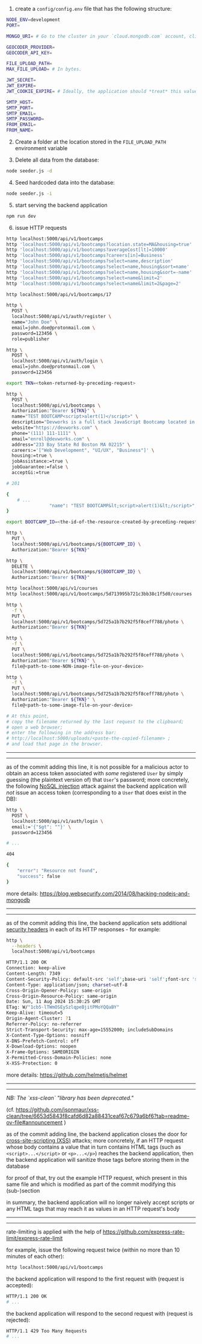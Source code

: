 1. create a `config/config.env` file that has the following structure:

```bash
NODE_ENV=development
PORT=

MONGO_URI= # Go to the cluster in your `cloud.mongodb.com` account, click on "Connect" and paste the connection string from there into this environment variable.

GEOCODER_PROVIDER=
GEOCODER_API_KEY=

FILE_UPLOAD_PATH=
MAX_FILE_UPLOAD= # In bytes.

JWT_SECRET=
JWT_EXPIRE=
JWT_COOKIE_EXPIRE= # Ideally, the application should *treat* this value as *identical to* the amount of time stored in the previous variable.

SMTP_HOST=
SMTP_PORT=
SMTP_EMAIL=
SMTP_PASSWORD=
FROM_EMAIL=
FROM_NAME=
```

2. Create a folder at the location stored in the `FILE_UPLOAD_PATH` environment variable

3. Delete all data from the database:

```bash
node seeder.js -d
```

4. Seed hardcoded data into the database:

```bash
node seeder.js -i
```

5. start serving the backend application

```bash
npm run dev
```

6. issue HTTP requests

```bash
http localhost:5000/api/v1/bootcamps
http 'localhost:5000/api/v1/bootcamps?location.state=MA&housing=true'
http 'localhost:5000/api/v1/bootcamps?averageCost[lt]=10000'
http 'localhost:5000/api/v1/bootcamps?careers[in]=Business'
http 'localhost:5000/api/v1/bootcamps?select=name,description'
http 'localhost:5000/api/v1/bootcamps?select=name,housing&sort=name'
http 'localhost:5000/api/v1/bootcamps?select=name,housing&sort=-name'
http 'localhost:5000/api/v1/bootcamps?select=name&limit=2'
http 'localhost:5000/api/v1/bootcamps?select=name&limit=2&page=2'

http localhost:5000/api/v1/bootcamps/17
```

```bash
http \
  POST \
  localhost:5000/api/v1/auth/register \
  name="John Doe" \
  email=john.doe@protonmail.com \
  password=123456 \
  role=publisher
```

```bash
http \
  POST \
  localhost:5000/api/v1/auth/login \
  email=john.doe@protonmail.com \
  password=123456
```

```bash
export TKN=<token-returned-by-preceding-request>
```

```bash
http \
  POST \
  localhost:5000/api/v1/bootcamps \
  Authorization:"Bearer ${TKN}" \
  name="TEST BOOTCAMP<script>alert(1)</script>" \
  description="Devworks is a full stack JavaScript Bootcamp located in the heart of Boston that focuses on the technologies you need to get a high paying job as a web developer" \
  website="https://devworks.com" \
  phone="(111) 111-1111" \
  email="enroll@devworks.com" \
  address="233 Bay State Rd Boston MA 02215" \
  careers:='["Web Development", "UI/UX", "Business"]' \
  housing:=true \
  jobAssistance:=true \
  jobGuarantee:=false \
  acceptGi:=true

# 201

{
    # ...
                "name": "TEST BOOTCAMP&lt;script>alert(1)&lt;/script>",
}

export BOOTCAMP_ID=<the-id-of-the-resource-created-by-preceding-request>

http \
  PUT \
  localhost:5000/api/v1/bootcamps/${BOOTCAMP_ID} \
  Authorization:"Bearer ${TKN}"

http \
  DELETE \
  localhost:5000/api/v1/bootcamps/${BOOTCAMP_ID} \
  Authorization:"Bearer ${TKN}"
```

```bash
http localhost:5000/api/v1/courses
http localhost:5000/api/v1/bootcamps/5d713995b721c3bb38c1f5d0/courses
```

```bash
http \
  -f \
  PUT \
  localhost:5000/api/v1/bootcamps/5d725a1b7b292f5f8ceff788/photo \
  Authorization:"Bearer ${TKN}"

http \
  -f \
  PUT \
  localhost:5000/api/v1/bootcamps/5d725a1b7b292f5f8ceff788/photo \
  Authorization:"Bearer ${TKN}" \
  file@<path-to-some-NON-image-file-on-your-device>

http \
  -f \
  PUT \
  localhost:5000/api/v1/bootcamps/5d725a1b7b292f5f8ceff788/photo \
  Authorization:"Bearer ${TKN}" \
  file@<path-to-some-image-file-on-your-device>

# At this point,
# copy the filename returned by the last request to the clipboard;
# open a web browser;
# enter the following in the address bar:
# http://localhost:5000/uploads/<paste-the-copied-filename> ;
# and load that page in the browser.
```

---

---

as of the commit adding this line,
it is not possible for a malicious actor
to obtain an access token associated with _some_ registered `User`
by simply guessing (the plaintext version of) that `User`'s password;
more concretely,
the following <u>NoSQL injection</u> attack
against the backend application
will _not_ issue an access token
(corresponding to a `User` that does exist in the DB):

```bash
http \
  POST \
  localhost:5000/api/v1/auth/login \
  email:='{"$gt": ""}' \
  password=123456

# ...

404

{
    "error": "Resource not found",
    "success": false
}
```

more details:
https://blog.websecurify.com/2014/08/hacking-nodejs-and-mongodb

---

---

as of the commit adding this line,
the backend application sets additional <u>security headers</u>
in each of its HTTP responses -
for example:

```bash
http \
  --headers \
  localhost:5000/api/v1/bootcamps

HTTP/1.1 200 OK
Connection: keep-alive
Content-Length: 7349
Content-Security-Policy: default-src 'self';base-uri 'self';font-src 'self' https: data:;form-action 'self';frame-ancestors 'self';img-src 'self' data:;object-src 'none';script-src 'self';script-src-attr 'none';style-src 'self' https: 'unsafe-inline';upgrade-insecure-requests
Content-Type: application/json; charset=utf-8
Cross-Origin-Opener-Policy: same-origin
Cross-Origin-Resource-Policy: same-origin
Date: Sun, 11 Aug 2024 15:30:25 GMT
ETag: W/"1cb5-lTWmOSEySzlqpeBjitPMoYQQaBY"
Keep-Alive: timeout=5
Origin-Agent-Cluster: ?1
Referrer-Policy: no-referrer
Strict-Transport-Security: max-age=15552000; includeSubDomains
X-Content-Type-Options: nosniff
X-DNS-Prefetch-Control: off
X-Download-Options: noopen
X-Frame-Options: SAMEORIGIN
X-Permitted-Cross-Domain-Policies: none
X-XSS-Protection: 0
```

more details:
https://github.com/helmetjs/helmet

---

---

<em>
NB:
The `xss-clean` "library has been deprecated."</em>

(cf. https://github.com/jsonmaur/xss-clean/tree/6653d5843f8cafd6d82a88431ceaf67c679a6bf6?tab=readme-ov-file#announcement )

as of the commit adding line,
the backend application closes the door for <u>cross-site-scripting (XSS)</u> attacks;
more concretely,
if an HTTP request whose body contains a value
that in turn contains HTML tags (such as `<script>...</script>` or `<p>...</p>`)
reaches the backend application,
then the backend application will sanitize those tags
before storing them in the database

for proof of that,
try out the example HTTP request,
which present in this same file
and which is modified as part of the commit modifying this (sub-)section

in summary,
the backend application will no longer naively accept
scripts or any HTML tags
that may reach it as values in an HTTP request's body

---

---

rate-limiting is applied
with the help of https://github.com/express-rate-limit/express-rate-limit

for example,
issue the following request twice (within no more than 10 minutes of each other):

```bash
http localhost:5000/api/v1/bootcamps
```

the backend application will respond to the first request with
(request is accepted):

```bash
HTTP/1.1 200 OK
# ...
```

the backend application will respond to the second request with
(request is rejected):

```bash
HTTP/1.1 429 Too Many Requests
# ...
```
